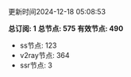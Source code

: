 更新时间2024-12-18 05:08:53

**总订阅: 1**
**总节点: 575**
**有效节点: 490**
- ss节点: 123
- v2ray节点: 364
- ssr节点: 3
